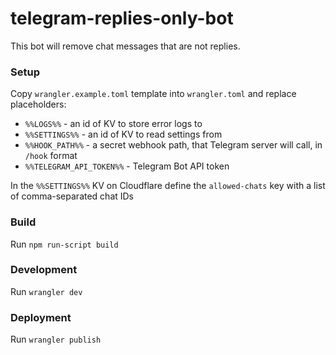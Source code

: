 # telegram-replies-only-bot

This bot will remove chat messages that are not replies.

### Setup

Copy `wrangler.example.toml` template into `wrangler.toml` and replace placeholders:

- `%%LOGS%%` - an id of KV to store error logs to
- `%%SETTINGS%%` - an id of KV to read settings from
- `%%HOOK_PATH%%` - a secret webhook path, that Telegram server will call, in `/hook` format
- `%%TELEGRAM_API_TOKEN%%` - Telegram Bot API token

In the `%%SETTINGS%%` KV on Cloudflare define the `allowed-chats` key with a list of comma-separated chat IDs

### Build

Run `npm run-script build`

### Development

Run `wrangler dev`

### Deployment

Run `wrangler publish`
